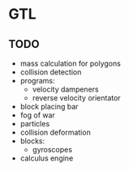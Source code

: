 # GTL

## TODO

- mass calculation for polygons
- collision detection
- programs:
    - velocity dampeners
    - reverse velocity orientator
- block placing bar
- fog of war
- particles
- collision deformation
- blocks: 
    - gyroscopes
- calculus engine     